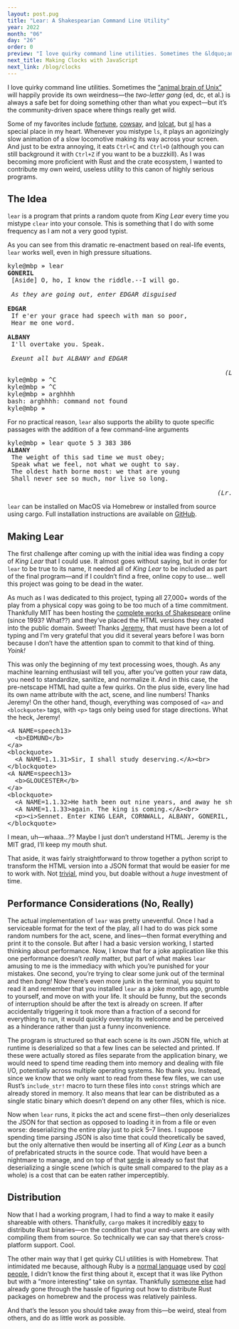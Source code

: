 ```yaml
---
layout: post.pug
title: "Lear: A Shakespearian Command Line Utility"
year: 2022
month: "06"
day: "26"
order: 0
preview: "I love quirky command line utilities. Sometimes the &ldquo;animal brain of Unix&rdquo; will happily provide its own weirdness&mdash;the <i>two-letter gang</i> (ed, dc, et al.) is always a safe bet for doing something other than what you expect—but it’s community-driven space where things really get wild"
next_title: Making Clocks with JavaScript
next_link: /blog/clocks
---
```


I love quirky command line utilities. Sometimes the [&ldquo;animal brain of Unix&rdquo;](https://www.youtube.com/watch?v=vm1GJMp0QN4&t=2460) will happily provide its own weirdness&mdash;the _two-letter gang_ (ed, dc, et al.) is always a safe bet for doing something other than what you expect&mdash;but it&rsquo;s the community-driven space where things really get wild.

Some of my favorites include [fortune](https://en.wikipedia.org/wiki/Fortune_(Unix)), [cowsay](https://en.wikipedia.org/wiki/Cowsay), and [lolcat](https://github.com/busyloop/lolcat), but [sl](https://github.com/mtoyoda/sl) has a special place in my heart. Whenever you mistype `ls`, it plays an agonizingly slow animation of a slow locomotive making its way across your screen. And just to be extra annoying, it eats `Ctrl+C` and `Ctrl+D` (although you can still background it with `Ctrl+Z` if you want to be a buzzkill). As I was becoming more proficient with Rust and the crate ecosystem, I wanted to contribute my own weird, useless utility to this canon of highly serious programs.

## The Idea

`lear` is a program that prints a random quote from _King Lear_ every time you mistype `clear` into your console. This is something that I do with some frequency as I am not a very good typist.

As you can see from this dramatic re-enactment based on real-life events, `lear` works well, even in high pressure situations.

<pre class="code">
<span class=cd-orange>kyle@mbp</span> <b>&raquo;</b> lear
<b>GONERIL</b>
 [Aside] O, ho, I know the riddle.--I will go.

 <i>As they are going out, enter EDGAR disguised</i>

<b>EDGAR</b>
 If e'er your grace had speech with man so poor,
 Hear me one word.

<b>ALBANY</b>
 I'll overtake you. Speak.

 <i>Exeunt all but ALBANY and EDGAR</i>

                                                          <i>(Lr. 5.1.43-46)</i>
<span class=cd-orange>kyle@mbp</span> <b>&raquo;</b> ^C
<span class=cd-orange>kyle@mbp</span> <b>&raquo;</b> ^C
<span class=cd-orange>kyle@mbp</span> <b>&raquo;</b> arghhhh
bash: arghhhh: command not found
<span class=cd-orange>kyle@mbp</span> <b>&raquo;</b> <span class="blink">_</span>
</pre>

For no practical reason, `lear` also supports the ability to quote specific passages with the addition of a few command-line arguments

<pre class="code">
<span class=cd-orange>kyle@mbp</span> <b>&raquo;</b> lear quote 5 3 383 386
<b>ALBANY</b>
 The weight of this sad time we must obey;
 Speak what we feel, not what we ought to say.
 The oldest hath borne most: we that are young
 Shall never see so much, nor live so long.

                                                        <i>(Lr. 5.3.383-386)</i>
</pre>

`lear` can be installed on MacOS via Homebrew or installed from source using cargo. Full installation instructions are available on [GitHub](https://github.com/kyle-silver/lear).

## Making Lear

The first challenge after coming up with the initial idea was finding a copy of _King Lear_ that I could use. It almost goes without saying, but in order for `lear` to be true to its name, it needed all of _King Lear_ to be included as part of the final program—and if I couldn’t find a free, online copy to use&hellip; well this project was going to be dead in the water.

As much as I was dedicated to this project, typing all 27,000+ words of the play from a physical copy was going to be too much of a time commitment. Thankfully MIT has been hosting the [complete works of Shakespeare](http://shakespeare.mit.edu/index.html) online (since 1993? What??) and they’ve placed the HTML versions they created into the public domain. Sweet! Thanks [Jeremy](https://twitter.com/jeremyhylton), that must have been a lot of typing and I’m very grateful that you did it several years before I was born because I don’t have the attention span to commit to that kind of thing. _Yoink!_

This was only the beginning of my text processing woes, though. As any machine learning enthusiast will tell you, after you’ve gotten your raw data, you need to standardize, sanitize, and normalize it. And in this case, the pre-netscape HTML had quite a few quirks. On the plus side, every line had its own name attribute with the act, scene, and line numbers! Thanks Jeremy! On the other hand, though, everything was composed of `<a>` and `<blockquote>` tags, with `<p>` tags only being used for stage directions. What the heck, Jeremy!

<pre class="code">
<span class=cd-blue>&lt;A</span> <span class=cd-orange>NAME</span>=<span class=cd-green>speech13</span><span class=cd-blue>&gt;</span>
  <span class=cd-blue>&lt;b&gt;</span>EDMUND<span class=cd-blue>&lt;/b&gt;</span>
<span class=cd-blue>&lt;/a&gt;</span>
<span class=cd-blue>&lt;blockquote&gt;</span>
  <span class=cd-blue>&lt;A</span> <span class=cd-orange>NAME</span>=<span class=cd-green>1.1.31</span><span class=cd-blue>&gt;</span>Sir, I shall study deserving.<span class=cd-blue>&lt;/A&gt;</span><span class=cd-blue>&lt;br&gt;</span>
<span class=cd-blue>&lt;/blockquote&gt;</span>
<span class=cd-blue>&lt;A</span> <span class=cd-orange>NAME</span>=<span class=cd-green>speech13</span><span class=cd-blue>&gt;</span>
  <span class=cd-blue>&lt;b&gt;</span>GLOUCESTER<span class=cd-blue>&lt;/b&gt;</span>
<span class=cd-blue>&lt;/a&gt;</span>
<span class=cd-blue>&lt;blockquote&gt;</span>
  <span class=cd-blue>&lt;A</span> <span class=cd-orange>NAME</span>=<span class=cd-green>1.1.32</span><span class=cd-blue>&gt;</span>He hath been out nine years, and away he shall<span class=cd-blue>&lt;/A&gt;</span><span class=cd-blue>&lt;br&gt;</span>
  <span class=cd-blue>&lt;A</span> <span class=cd-orange>NAME</span>=<span class=cd-green>1.1.33</span><span class=cd-blue>&gt;</span>again. The king is coming.<span class=cd-blue>&lt;/A&gt;</span><span class=cd-blue>&lt;br&gt;</span>
  <span class=cd-blue>&lt;p&gt;&lt;i&gt;</span>Sennet. Enter KING LEAR, CORNWALL, ALBANY, GONERIL, REGAN, CORDELIA, and Attendants<span class=cd-blue>&lt;/i&gt;&lt;/p&gt;</span>
<span class=cd-blue>&lt;/blockquote&gt;</span>
</pre>

I mean, uh&mdash;whaaa&hellip;?? Maybe I just don’t understand HTML. Jeremy is the MIT grad, I&rsquo;ll keep my mouth shut.

That aside, it was fairly straightforward to throw together a python script to transform the HTML version into a JSON format that would be easier for me to work with. Not [trivial](https://github.com/kyle-silver/lear/blob/main/preprocessing/munge.py ), mind you, but doable without a _huge_ investment of time.

## Performance Considerations (No, Really)

The actual implementation of `lear` was pretty uneventful. Once I had a serviceable format for the text of the play, all I had to do was pick some random numbers for the act, scene, and lines&mdash;then format everything and print it to the console. But after I had a basic version working, I started thinking about performance. Now, I know that for a joke application like this one performance doesn’t _really_ matter, but part of what makes `lear` amusing to me is the immediacy with which you’re punished for your mistakes. One second, you’re trying to clear some junk out of the terminal and then _bang!_ Now there’s even more junk in the terminal, you squint to read it and remember that you installed `lear` as a joke months ago, grumble to yourself, and move on with your life. It should be funny, but the seconds of interruption should be after the text is already on screen. If after accidentally triggering it took more than a fraction of a second for everything to run, it would quickly overstay its welcome and be perceived as a hinderance rather than just a funny inconvenience.

The program is structured so that each scene is its own JSON file, which at runtime is deserialized so that a few lines can be selected and printed. If these were actually stored as files separate from the application binary, we would need to spend time reading them into memory and dealing with file I/O, potentially across multiple operating systems. No thank you. Instead, since we know that we only want to read from these few files, we can use Rust&rsquo;s `include_str!` macro to turn these files into `const` strings which are already stored in memory. It also means that lear can be distributed as a single static binary which doesn’t depend on any other files, which is nice.

Now when `lear` runs, it picks the act and scene first&mdash;then only deserializes the JSON for that section as opposed to loading it in from a file or even worse: deserializing the entire play just to pick 5&ndash;7 lines. I suppose spending time parsing JSON is also time that could theoretically be saved, but the only alternative then would be inserting all of _King Lear_ as a bunch of prefabricated structs in the source code. That would have been a nightmare to manage, and on top of that [serde](https://serde.rs) is already so fast that deserializing a single scene (which is quite small compared to the play as a whole) is a cost that can be eaten rather imperceptibly.  

## Distribution

Now that I had a working program, I had to find a way to make it easily shareable with others. Thankfully, `cargo` makes it incredibly [easy](https://doc.rust-lang.org/cargo/commands/cargo-install.html) to distribute Rust binaries&mdash;on the condition that your end-users are okay with compiling them from source. So technically we can say that there’s cross-platform support. Cool.

The other main way that I get quirky CLI utilities is with Homebrew. That intimidated me because, although Ruby is a [normal language](https://www.destroyallsoftware.com/talks/wat) used by [cool people](https://github.com/readme/featured/why-the-lucky-stiff), I didn’t know the first thing about it, except that it was like Python but with a &ldquo;more interesting&rdquo; take on syntax. Thankfully [someone else](https://federicoterzi.com/blog/how-to-publish-your-rust-project-on-homebrew/) had already gone through the hassle of figuring out how to distribute Rust packages on homebrew and the process was relatively painless.

And that’s the lesson you should take away from this&mdash;be weird, steal from others, and do as little work as possible.
